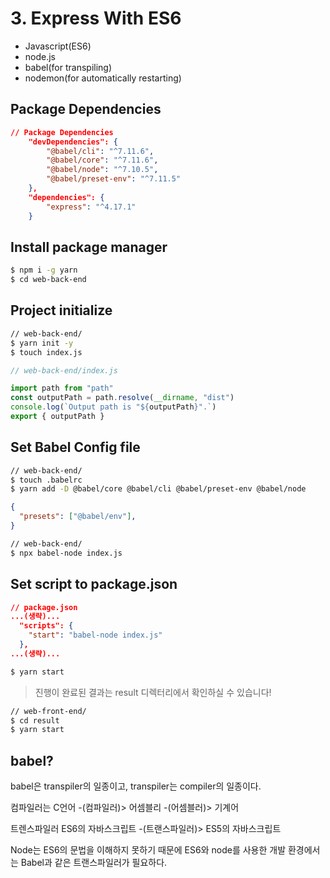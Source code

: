 # 3. Express With ES6

- Javascript(ES6)  
- node.js  
- babel(for transpiling)  
- nodemon(for automatically restarting)  

## Package Dependencies

```json
// Package Dependencies
    "devDependencies": {
        "@babel/cli": "^7.11.6",
        "@babel/core": "^7.11.6",
        "@babel/node": "^7.10.5",
        "@babel/preset-env": "^7.11.5"
    },
    "dependencies": {
        "express": "^4.17.1"
    }
```

## Install package manager

```bash
$ npm i -g yarn  
$ cd web-back-end  
```

## Project initialize  

```bash
// web-back-end/  
$ yarn init -y  
$ touch index.js  
```

```javascript
// web-back-end/index.js

import path from "path"  
const outputPath = path.resolve(__dirname, "dist")  
console.log(`Output path is "${outputPath}".`)  
export { outputPath }  
```

## Set Babel Config file  

```bash  
// web-back-end/  
$ touch .babelrc  
$ yarn add -D @babel/core @babel/cli @babel/preset-env @babel/node  
```

```json
{  
  "presets": ["@babel/env"],  
}  
```

```bash
// web-back-end/  
$ npx babel-node index.js  
```

## Set script to package.json

```json
// package.json
...(생략)...  
  "scripts": {
    "start": "babel-node index.js"  
  },
...(생략)...  
```

```bash
$ yarn start
```

> 진행이 완료된 결과는 result 디렉터리에서 확인하실 수 있습니다!

```bash
// web-front-end/  
$ cd result
$ yarn start
```

## babel?

babel은 transpiler의 일종이고, transpiler는 compiler의 일종이다. 

컴파일러는 C언어 -(컴파일러)> 어셈블리 -(어셈블러)> 기계어

트렌스파일러 ES6의 자바스크립트 -(트랜스파일러)> ES5의 자바스크립트

Node는 ES6의 문법을 이해하지 못하기 때문에 ES6와 node를 사용한 개발 환경에서는 Babel과 같은 트랜스파일러가 필요하다.